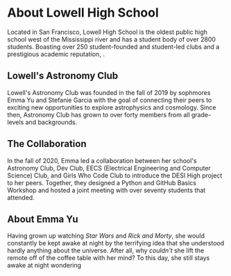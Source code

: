 # About Lowell High School

Located in San Francisco, Lowell High School is the oldest public high school west of the Mississippi river and has a student body of over 2800 students. Boasting over 250 student-founded and student-led clubs and a prestigious academic reputation, . 

## Lowell's Astronomy Club
Lowell's Astronomy Club was founded in the fall of 2019 by sophmores Emma Yu and Stefanie Garcia with the goal of connecting their peers to exciting new opportunities to explore astrophysics and cosmology. Since then, Astronomy Club has grown to over forty members from all grade-levels and backgrounds. 

## The Collaboration
In the fall of 2020, Emma led a collaboration between her school's Astronomy Club, Dev Club, EECS (Electrical Engineering and Computer Science) Club, and Girls Who Code Club to introduce the DESI High project to her peers. Together, they designed a Python and GitHub Basics Workshop and hosted a joint meeting with over seventy students that attended.

## About Emma Yu
Having grown up watching *Star Wars* and *Rick and Morty*, she would constantly be kept awake at night by the terrifying idea that she understood hardly anything about the universe. After all, why *couldn't* she lift the remote off of the coffee table with her mind? To this day, she still stays awake at night wondering 
